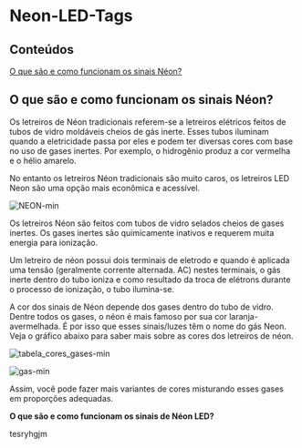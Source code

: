 # Neon-LED-Tags



## Conteúdos

[O que são e como funcionam os sinais Néon?](https:// "O que são e como funcionam os sinais de Néon LED?")	

## O que são e como funcionam os sinais Néon?

Os letreiros de Néon tradicionais referem-se a letreiros elétricos feitos de tubos de vidro moldáveis cheios de gás inerte. Esses tubos iluminam quando a eletricidade passa por eles e podem ter diversas cores com base no uso de gases inertes. Por exemplo, o hidrogênio produz a cor vermelha e o hélio amarelo.

No entanto os letreiros Néon tradicionais são muito caros, os letreiros LED Neon são uma opção mais econômica e acessível. 

![NEON-min](https://hackmd.io/_uploads/S1E1ygGS6.png)

Os letreiros Néon são feitos com tubos de vidro selados cheios de gases inertes. Os gases inertes são quimicamente inativos e requerem muita energia para ionização.


Um letreiro de néon possui dois terminais de eletrodo e quando é aplicada uma tensão (geralmente corrente alternada. AC) nestes terminais, o gás inerte dentro do tubo ioniza e como resultado da troca de elétrons durante o processo de ionização, o tubo ilumina-se.


A cor dos sinais de Néon depende dos gases dentro do tubo de vidro. Dentre todos os gases, o néon é mais famoso por sua cor laranja-avermelhada. É por isso que esses sinais/luzes têm o nome do gás Neon. Veja o gráfico abaixo para saber mais sobre as cores dos letreiros de néon.

![tabela_cores_gases-min](https://hackmd.io/_uploads/HyqZS8MST.png)

![gas-min](https://hackmd.io/_uploads/rybdH8zra.png)

Assim, você pode fazer mais variantes de cores misturando esses gases em proporções adequadas.  


**O que são e como funcionam os sinais de Néon LED?**



tesryhgjm
